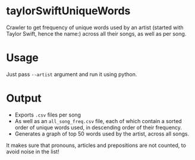 # taylorSwiftUniqueWords
Crawler to get frequency of unique words used by an artist (started with Taylor Swift, hence the name:) across all their songs, as well as per song.

# Usage
Just pass `--artist` argument and run it using python.

# Output
* Exports `.csv` files per song
* As well as an `all_song_freq.csv` file, each of which contain a sorted order of unique words used, in descending order of their frequency.
* Generates a graph of top 50 words used by the artist, across all songs.

It makes sure that pronouns, articles and prepositions are not counted, to avoid noise in the list!
